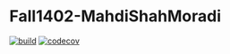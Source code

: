 # Fall1402-MahdiShahMoradi

[![build](https://github.com/Star-Academy/Fall1402-MahdiShahMoradi/actions/workflows/buildPipeline.yml/badge.svg)](https://github.com/Star-Academy/Fall1402-MahdiShahMoradi/actions/workflows/buildPipeline.yml)
[![codecov](https://codecov.io/gh/Star-Academy/Fall1402-MahdiShahMoradi/graph/badge.svg?token=F14L3AK1I8)](https://codecov.io/gh/Star-Academy/Fall1402-MahdiShahMoradi)


